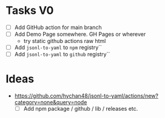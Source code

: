 # Tasks V0
* [ ] Add GitHub action for main branch
* [ ] Add Demo Page somewhere. GH Pages or wherever
  * try static github actions raw html
* [ ] Add `jsonl-to-yaml` to `npm` registry``
* [ ] Add `jsonl-to-yaml` to `github` registry``

# Ideas
* https://github.com/hychan48/jsonl-to-yaml/actions/new?category=none&query=node
  * [ ] Add npm package / github / lib / releases etc.
